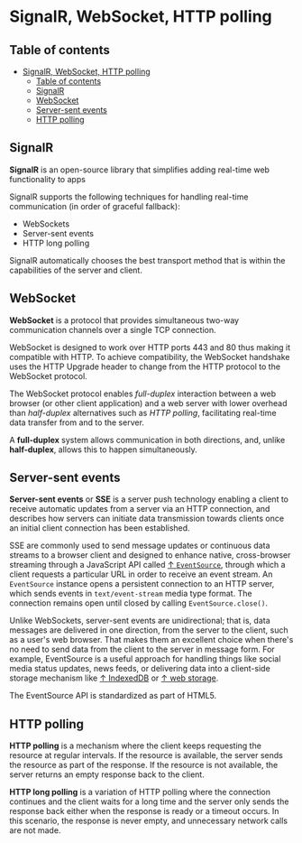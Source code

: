# SignalR, WebSocket, HTTP polling

## Table of contents

- [SignalR, WebSocket, HTTP polling](#signalr-websocket-http-polling)
  - [Table of contents](#table-of-contents)
  - [SignalR](#signalr)
  - [WebSocket](#websocket)
  - [Server-sent events](#server-sent-events)
  - [HTTP polling](#http-polling)

## SignalR

**SignalR** is an open-source library that simplifies adding real-time web functionality to apps

SignalR supports the following techniques for handling real-time communication (in order of graceful fallback):

- WebSockets
- Server-sent events
- HTTP long polling

SignalR automatically chooses the best transport method that is within the capabilities of the server and client.

## WebSocket

**WebSocket** is a protocol that provides simultaneous two-way communication channels over a single TCP connection.

WebSocket is designed to work over HTTP ports 443 and 80 thus making it compatible with HTTP. To achieve compatibility, the WebSocket handshake uses the HTTP Upgrade header to change from the HTTP protocol to the WebSocket protocol.

The WebSocket protocol enables _full-duplex_ interaction between a web browser (or other client application) and a web server with lower overhead than _half-duplex_ alternatives such as _HTTP polling_, facilitating real-time data transfer from and to the server.

A **full-duplex** system allows communication in both directions, and, unlike **half-duplex**, allows this to happen simultaneously.

## Server-sent events

**Server-sent events** or **SSE** is a server push technology enabling a client to receive automatic updates from a server via an HTTP connection, and describes how servers can initiate data transmission towards clients once an initial client connection has been established.

SSE are commonly used to send message updates or continuous data streams to a browser client and designed to enhance native, cross-browser streaming through a JavaScript API called [↑ `EventSource`](https://developer.mozilla.org/en-US/docs/Web/API/EventSource), through which a client requests a particular URL in order to receive an event stream. An `EventSource` instance opens a persistent connection to an HTTP server, which sends events in `text/event-stream` media type format. The connection remains open until closed by calling `EventSource.close()`.

Unlike WebSockets, server-sent events are unidirectional; that is, data messages are delivered in one direction, from the server to the client, such as a user's web browser. That makes them an excellent choice when there's no need to send data from the client to the server in message form. For example, EventSource is a useful approach for handling things like social media status updates, news feeds, or delivering data into a client-side storage mechanism like [↑ IndexedDB](https://developer.mozilla.org/en-US/docs/Web/API/IndexedDB_API) or [↑ web storage](https://developer.mozilla.org/en-US/docs/Web/API/Web_Storage_API).

The EventSource API is standardized as part of HTML5.

## HTTP polling

**HTTP polling** is a mechanism where the client keeps requesting the resource at regular intervals. If the resource is available, the server sends the resource as part of the response. If the resource is not available, the server returns an empty response back to the client.

**HTTP long polling** is a variation of HTTP polling where the connection continues and the client waits for a long time and the server only sends the response back either when the response is ready or a timeout occurs. In this scenario, the response is never empty, and unnecessary network calls are not made.
